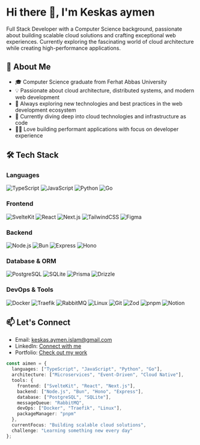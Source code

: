 # Hi there 👋, I'm Keskas aymen

Full Stack Developer with a Computer Science background, passionate about building scalable cloud solutions and crafting exceptional web experiences. Currently exploring the fascinating world of cloud architecture while creating high-performance applications.

## 💫 About Me

- 🎓 Computer Science graduate from Ferhat Abbas University
- 💡 Passionate about cloud architecture, distributed systems, and modern web development
- 🚀 Always exploring new technologies and best practices in the web development ecosystem
- 🌱 Currently diving deep into cloud technologies and infrastructure as code
- 👨‍💻 Love building performant applications with focus on developer experience

## 🛠 Tech Stack

### Languages
![TypeScript](https://img.shields.io/badge/TypeScript-3178C6?style=flat&logo=typescript&logoColor=white)
![JavaScript](https://img.shields.io/badge/JavaScript-F7DF1E?style=flat&logo=javascript&logoColor=black)
![Python](https://img.shields.io/badge/Python-3776AB?style=flat&logo=python&logoColor=white)
![Go](https://img.shields.io/badge/Go-00ADD8?style=flat&logo=go&logoColor=white)

### Frontend
![SvelteKit](https://img.shields.io/badge/SvelteKit-FF3E00?style=flat&logo=svelte&logoColor=white)
![React](https://img.shields.io/badge/React-61DAFB?style=flat&logo=react&logoColor=black)
![Next.js](https://img.shields.io/badge/Next.js-000000?style=flat&logo=next.js&logoColor=white)
![TailwindCSS](https://img.shields.io/badge/Tailwind_CSS-38B2AC?style=flat&logo=tailwind-css&logoColor=white)
![Figma](https://img.shields.io/badge/Figma-F24E1E?style=flat&logo=figma&logoColor=white)

### Backend
![Node.js](https://img.shields.io/badge/Node.js-339933?style=flat&logo=node.js&logoColor=white)
![Bun](https://img.shields.io/badge/Bun-000000?style=flat&logo=bun&logoColor=white)
![Express](https://img.shields.io/badge/Express-000000?style=flat&logo=express&logoColor=white)
![Hono](https://img.shields.io/badge/Hono-E6E6E6?style=flat&logo=hono&logoColor=black)

### Database & ORM
![PostgreSQL](https://img.shields.io/badge/PostgreSQL-336791?style=flat&logo=postgresql&logoColor=white)
![SQLite](https://img.shields.io/badge/SQLite-003B57?style=flat&logo=sqlite&logoColor=white)
![Prisma](https://img.shields.io/badge/Prisma-2D3748?style=flat&logo=prisma&logoColor=white)
![Drizzle](https://img.shields.io/badge/Drizzle-C5F74F?style=flat&logo=drizzle&logoColor=black)

### DevOps & Tools
![Docker](https://img.shields.io/badge/Docker-2496ED?style=flat&logo=docker&logoColor=white)
![Traefik](https://img.shields.io/badge/Traefik-24A1C1?style=flat&logo=traefik&logoColor=white)
![RabbitMQ](https://img.shields.io/badge/RabbitMQ-FF6600?style=flat&logo=rabbitmq&logoColor=white)
![Linux](https://img.shields.io/badge/Linux-FCC624?style=flat&logo=linux&logoColor=black)
![Git](https://img.shields.io/badge/Git-F05032?style=flat&logo=git&logoColor=white)
![Zod](https://img.shields.io/badge/Zod-3E67B1?style=flat&logo=zod&logoColor=white)
![pnpm](https://img.shields.io/badge/pnpm-F69220?style=flat&logo=pnpm&logoColor=white)
![Notion](https://img.shields.io/badge/Notion-000000?style=flat&logo=notion&logoColor=white)

## 📫 Let's Connect

- Email: keskas.aymen.islam@gmail.com
- LinkedIn: [Connect with me](https://www.linkedin.com/in/aymen-keskas/)
- Portfolio: [Check out my work](https://empty-void.vercel.app/)

```typescript
const aimen = {
  languages: ["TypeScript", "JavaScript", "Python", "Go"],
  architecture: ["Microservices", "Event-Driven", "Cloud Native"],
  tools: {
    frontend: ["SvelteKit", "React", "Next.js"],
    backend: ["Node.js", "Bun", "Hono", "Express"],
    database: ["PostgreSQL", "SQLite"],
    messageQueue: "RabbitMQ",
    devOps: ["Docker", "Traefik", "Linux"],
    packageManager: "pnpm"
  },
  currentFocus: "Building scalable cloud solutions",
  challenge: "Learning something new every day"
};
```
